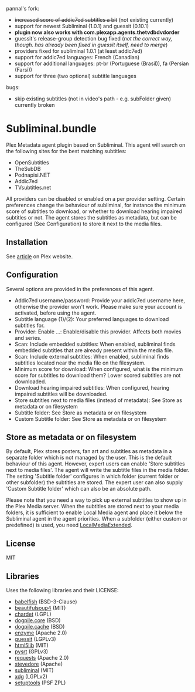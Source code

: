 pannal's fork:

- ~~increased score of addic7ed subtitles a bit~~ (not existing currently)
- support for newest Subliminal (1.0.1) and guessit (0.10.1)
- **plugin now also works with com.plexapp.agents.thetvdbdvdorder**
- guessit's release-group detection bug fixed (*not the correct way, though. has already been fixed in guessit itself, need to merge*)
- providers fixed for subliminal 1.0.1 (at least addic7ed)
- support for addic7ed languages: French (Canadian)
- support for additional languages: pt-br (Portuguese (Brasil)), fa (Persian (Farsi))
- support for three (two optional) subtitle languages

bugs:
- skip existing subtitles (not in video's path - e.g. subFolder given) currently broken

Subliminal.bundle
=================

Plex Metadata agent plugin based on Subliminal. This agent will search on the following sites for the best matching subtitles:
- OpenSubtitles
- TheSubDB
- Podnapisi.NET
- Addic7ed
- TVsubtitles.net

All providers can be disabled or enabled on a per provider setting. Certain preferences change the behaviour of subliminal, for instance the minimum score of subtitles to download, or whether to download hearing impaired subtitles or not. The agent stores the subtitles as metadata, but can be configured (See Configuration) to store it next to the media files. 

Installation
------------
See [article](https://support.plex.tv/hc/en-us/articles/201187656-How-do-I-manually-install-a-channel-) on Plex website. 

Configuration 
-------------
Several options are provided in the preferences of this agent. 
* Addic7ed username/password: Provide your addic7ed username here, otherwise the provider won't work. Please make sure your account is activated, before using the agent.
* Subtitle language (1)/(2): Your preferred languages to download subtitles for. 
* Provider: Enable ...: Enable/disable this provider. Affects both movies and series. 
* Scan: Include embedded subtitles: When enabled, subliminal finds embedded subtitles that are already present within the media file. 
* Scan: Include external subtitles: When enabled, subliminal finds subtitles located near the media file on the filesystem.
* Minimum score for download: When configured, what is the minimum score for subtitles to download them? Lower scored subtitles are not downloaded.
* Download hearing impaired subtitles: When configured, hearing impaired subtitles will be downloaded. 
* Store subtitles next to media files (instead of metadata): See Store as metadata or on filesystem
* Subtitle folder: See Store as metadata or on filesystem
* Custom Subtitle folder: See Store as metadata or on filesystem 

Store as metadata or on filesystem
----------------------------------
By default, Plex stores posters, fan art and subtitles as metadata in a separate folder which is not managed by the user. This is the default behaviour of this agent. However, expert users can enable 'Store subtitles next to media files'. The agent will write the subtitle files in the media folder. The setting 'Subtitle folder' configures in which folder (current folder or other subfolder) the subtitles are stored. The expert user can also supply 'Custom Subtitle folder' which can also be an absolute path.

Please note that you need a way to pick up external subtitles to show up in the Plex Media server. When the subtitles are stored next to your media folders, it is sufficient to enable Local Media agent and place it below the Subliminal agent in the agent priorities. When a subfolder (either custom or predefined) is used, you need [LocalMediaExtended](https://github.com/pannal/LocalMediaExtended.bundle).

License
-------
MIT

Libraries
---------
Uses the following libraries and their LICENSE:
- [babelfish](https://pypi.python.org/pypi/babelfish/) (BSD-3-Clause)
- [beautifulsoup4](https://pypi.python.org/pypi/beautifulsoup4/) (MIT)
- [chardet](https://pypi.python.org/pypi/chardet/) (LGPL)
- [dogpile.core](https://pypi.python.org/pypi/dogpile.core/) (BSD)
- [dogpile.cache](https://pypi.python.org/pypi/dogpile.cache/) (BSD)
- [enzyme](https://pypi.python.org/pypi/enzyme/) (Apache 2.0)
- [guessit](https://pypi.python.org/pypi/guessit/) (LGPLv3)
- [html5lib](https://pypi.python.org/pypi/html5lib/) (MIT)
- [pysrt](https://pypi.python.org/pypi/pysrt/) (GPLv3)
- [requests](https://pypi.python.org/pypi/requests/) (Apache 2.0)
- [stevedore](https://pypi.python.org/pypi/stevedore/) (Apache)
- [subliminal](https://pypi.python.org/pypi/subliminal/) (MIT)
- [xdg](https://pypi.python.org/pypi/pyxdg/) (LGPLv2)
- [setuptools](https://pypi.python.org/pypi/setuptools/) (PSF ZPL)

